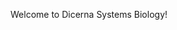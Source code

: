 Welcome to Dicerna Systems Biology!

<!---
dicerna/dicerna is a ✨ special ✨ repository because its `README.md` (this file) appears on your GitHub profile.
You can click the Preview link to take a look at your changes.
--->
